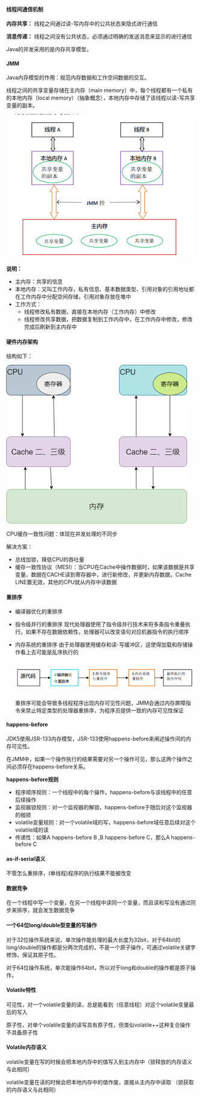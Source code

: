 #### 线程间通信机制

**内存共享：** 线程之间通过读-写内存中的公共状态来隐式进行通信

**消息传递：** 线程之间没有公共状态，必须通过明确的发送消息来显示的进行通信

Java的并发采用的是内存共享模型，

#### JMM

Java内存模型的作用：规范内存数据和工作空间数据的交互。

线程之间的共享变量存储在主内存（main memory）中，每个线程都有一个私有的本地内存（local memory）（抽象概念），本地内存中存储了该线程以读-写共享变量的副本。

![](JMM.png)

**说明：**

+ 主内存：共享的信息
+ 本地内存：又叫工作内存，私有信息、基本数据类型、引用对象的引用地址都在工作内存中分配空间存储，引用对象存放在堆中
+ 工作方式：
  + 线程修改私有数据，直接在本地内存（工作内存）中修改
  + 线程修改共享数据，把数据复制到工作内存中，在工作内存中修改，修改完成后刷新到主内存中

#### 硬件内存架构

结构如下：

![](hardware_memory.png)

CPU缓存一致性问题：体现在并发处理的不同步

解决方案：

+ 总线加锁，降低CPU的吞吐量
+ 缓存一致性协议（MESI）：当CPU在Cache中操作数据时，如果该数据是共享变量，数据在CACHE读到寄存器中，进行新修改，并更新内存数据，Cache LINE置无效，其他的CPU就从内存中读数据

#### 重排序

* 编译器优化的重排序

* 指令级并行的重排序   现代处理器使用了指令级并行技术来将多条指令重叠执行。如果不存在数据依赖性，处理器可以改变语句对应机器指令的执行顺序

* 内存系统的重排序  由于处理器使用缓存和读-写缓冲区，这使得加载和存储操作看上去可能是乱序执行的

  ![](JMM-CPX.png)

  重排序可能会导致多线程程序出现内存可见性问题，JMM会通过内存屏障指令来禁止特定类型的处理器重排序，为程序员提供一致的内存可见性保证

#### happens-before

​	JDK5使用JSR-133内存模型，JSR-133使用happens-before来阐述操作间的内存可见性。

在JMM中，如果一个操作执行的结果需要对另一个操作可见，那么这两个操作之间必须存在happens-before关系。

**happens-before规则**

* 程序顺序规则：一个线程中的每个操作，happens-before与该线程中的任意后续操作
* 监视器锁规则：对一个监视器的解锁，happens-before于随后对这个监视器的枷锁
* volatile变量规则：对一个volatile域的写，happens-before域任意后续对这个volatile域的读
* 传递性：如果A happens-before B ,B happens-before C，那么A happens-before C

#### as-if-serial语义

不管怎么重排序，(单线程)程序的执行结果不能被改变

#### 数据竞争

在一个线程中写一个变量，在另一个线程中读同一个变量，而且读和写没有通过同步来排序，就会发生数据竞争

#### 一个64位long/double型变量的写操作

对于32位操作系统来说，单次操作能处理的最大长度为32bit，对于64bit的long/double的操作都是分两次完成的，不是一个原子操作，可通过volatile关键字修饰，保证其原子性。

对于64位操作系统，单次能操作64bit，所以对于long和double的操作都是原子操作。

#### Volatile特性

可见性，对一个volatile变量的读，总是能看到（任意线程）对这个volatile变量最后的写入

原子性，对单个volatile变量的读写具有原子性，但类似volatile++这种复合操作不具备原子性

#### Volatile内存语义

volatile变量在写的时候会把本地内存中的值写入到主内存中（锁释放的内存语义与此相同）

volatile变量在读的时候会把本地内存中的值作废，直接从主内存中读取 （锁获取的内存语义与此相同）


